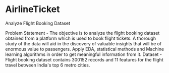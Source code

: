 # AirlineTicket
Analyze Flight Booking Dataset

Problem Statement -
The objective is to analyze the flight booking dataset obtained from a platform which is
used to book flight tickets. A thorough study of the data will aid in the discovery of
valuable insights that will be of enormous value to passengers. Apply EDA, statistical
methods and Machine learning algorithms in order to get meaningful information from it.
Dataset -
Flight booking dataset contains 300152 records and 11 features for the flight travel
between India's top 6 metro cities.
